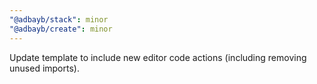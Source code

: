 ```yaml
---
"@adbayb/stack": minor
"@adbayb/create": minor
---
```


Update template to include new editor code actions (including removing unused imports).
